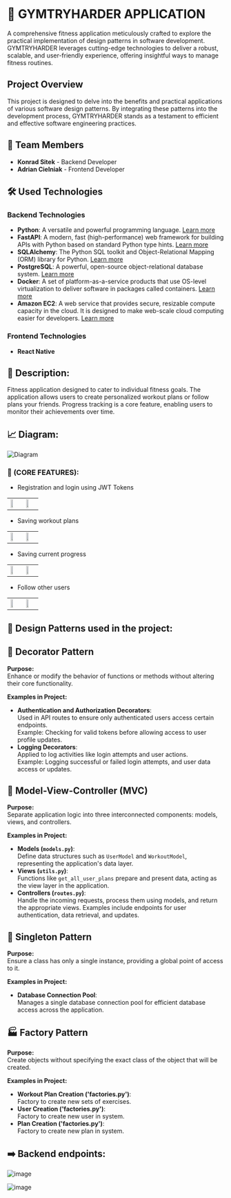 # 📱 GYMTRYHARDER APPLICATION

A comprehensive fitness application meticulously crafted to explore the practical implementation of design patterns in software development. GYMTRYHARDER leverages cutting-edge technologies to deliver a robust, scalable, and user-friendly experience, offering insightful ways to manage fitness routines.

## Project Overview

This project is designed to delve into the benefits and practical applications of various software design patterns. By integrating these patterns into the development process, GYMTRYHARDER stands as a testament to efficient and effective software engineering practices.

## 👥 Team Members

- **Konrad Sitek** - Backend Developer
- **Adrian Cielniak** - Frontend Developer

## 🛠️ Used Technologies

### Backend Technologies

- **Python**: A versatile and powerful programming language. [Learn more](https://www.python.org/)
- **FastAPI**: A modern, fast (high-performance) web framework for building APIs with Python based on standard Python type hints. [Learn more](https://fastapi.tiangolo.com/)
- **SQLAlchemy**: The Python SQL toolkit and Object-Relational Mapping (ORM) library for Python. [Learn more](https://www.sqlalchemy.org/)
- **PostgreSQL**: A powerful, open-source object-relational database system. [Learn more](https://www.postgresql.org/)
- **Docker**: A set of platform-as-a-service products that use OS-level virtualization to deliver software in packages called containers. [Learn more](https://www.docker.com/)
- **Amazon EC2**: A web service that provides secure, resizable compute capacity in the cloud. It is designed to make web-scale cloud computing easier for developers. [Learn more](https://aws.amazon.com/ec2/)

### Frontend Technologies

- **React Native**



## 📝 **Description:**
Fitness application designed to cater to individual fitness goals. The application allows users to create personalized workout plans or follow plans your friends. Progress tracking is a core feature, enabling users to monitor their achievements over time.

## 📈 **Diagram:**

![Diagram](https://github.com/sit3kk/GymTryHarder_App/assets/69002597/a819a998-661b-4363-a81e-6cb0db0800c5)



### 🌟 **(CORE FEATURES):**
- Registration and login using JWT Tokens
<table style="border-collapse: collapse; border: none;">
  <tr>
    <td style="border: none;"><img src="https://github.com/sit3kk/GymTryHarder_App/assets/69002597/633570c8-3ed7-40e1-b83b-34d2fb6acaa8" width="50%"></td>
    <td style="border: none;"><img src="https://github.com/sit3kk/GymTryHarder_App/assets/69002597/6236c0f5-6926-439f-9d0e-db6ef379720d" width="50%"></td>
  </tr>
</table>

- Saving workout plans
<table style="border-collapse: collapse; border: none;">
  <tr>
    <td style="border: none;"><img src="https://github.com/sit3kk/GymTryHarder_App/assets/69002597/6059aedf-14d2-4407-9ff9-937b2bed9aca" width="50%"></td>
    <td style="border: none;"><img src="https://github.com/sit3kk/GymTryHarder_App/assets/69002597/50a3751b-9e31-47bc-a7e2-e4ee833805ac" width="50%"></td>
  </tr>
</table>

- Saving current progress
<table style="border-collapse: collapse; border: none;">
  <tr>
    <td style="border: none;"><img src="https://github.com/sit3kk/GymTryHarder_App/assets/69002597/52482f0f-fb29-455d-bf18-7d0b3a467066" width="50%"></td>
    <td style="border: none;"><img src="https://github.com/sit3kk/GymTryHarder_App/assets/69002597/696706bd-e9be-4702-9dd2-4e73ad556719" width="50%"></td>
  </tr>
</table>

- Follow other users
<table style="border-collapse: collapse; border: none;">
  <tr>
    <td style="border: none;"><img src="https://github.com/sit3kk/GymTryHarder_App/assets/69002597/1d2d3249-09a9-4cc0-8c34-1c7c84d98aea" width="50%"></td>
    <td style="border: none;"><img src="https://github.com/sit3kk/GymTryHarder_App/assets/69002597/fcc438cf-1192-4707-afc5-34616e74d62c" width="50%"></td>

  



  </tr>
</table>





## 🧩 **Design Patterns used in the project:**

## 🎨 Decorator Pattern
**Purpose:**  
Enhance or modify the behavior of functions or methods without altering their core functionality.

**Examples in Project:**
- **Authentication and Authorization Decorators**:  
  Used in API routes to ensure only authenticated users access certain endpoints.  
  Example: Checking for valid tokens before allowing access to user profile updates.
- **Logging Decorators**:  
  Applied to log activities like login attempts and user actions.  
  Example: Logging successful or failed login attempts, and user data access or updates.


## 📐 Model-View-Controller (MVC)
**Purpose:**  
Separate application logic into three interconnected components: models, views, and controllers.

**Examples in Project:**
- **Models (`models.py`)**:  
  Define data structures such as `UserModel` and `WorkoutModel`, representing the application's data layer.
- **Views (`utils.py`)**:  
  Functions like `get_all_user_plans` prepare and present data, acting as the view layer in the application.
- **Controllers (`routes.py`)**:  
  Handle the incoming requests, process them using models, and return the appropriate views. Examples include endpoints for user authentication, data retrieval, and updates.

## 🔗 Singleton Pattern
**Purpose:**  
Ensure a class has only a single instance, providing a global point of access to it.

**Examples in Project:**
- **Database Connection Pool**:  
  Manages a single database connection pool for efficient database access across the application.

## 🏭 Factory Pattern
**Purpose:**  
Create objects without specifying the exact class of the object that will be created.

**Examples in Project:**
- **Workout Plan Creation ('factories.py')**:  
  Factory to create new sets of exercises.
- **User Creation ('factories.py')**:  
  Factory to create new user in system.
- **Plan Creation ('factories.py')**:  
  Factory to create new plan in system.

## ➡️ Backend endpoints:
![image](https://github.com/sit3kk/GymTryHarder_App/assets/69002597/d05af8ed-fa3e-4c57-b2b3-7a68c5114eca)






![image](https://github.com/sit3kk/GymTryHarder_App/assets/69002597/9ffd3451-dd83-4a2e-b972-723ed3358495)
